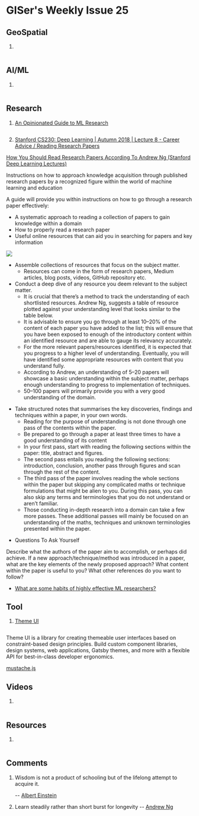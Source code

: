 # GISer's Weekly Issue 25

## GeoSpatial

1. []()

![]()

## AI/ML

1. []()

![]()

## Research

1. [An Opinionated Guide to ML Research](http://joschu.net/blog/opinionated-guide-ml-research.html)

![]()

2. [Stanford CS230: Deep Learning | Autumn 2018 | Lecture 8 - Career Advice / Reading Research Papers](https://www.youtube.com/watch?v=733m6qBH-jI)

[How You Should Read Research Papers According To Andrew Ng (Stanford Deep Learning Lectures)](https://towardsdatascience.com/how-you-should-read-research-papers-according-to-andrew-ng-stanford-deep-learning-lectures-98ecbd3ccfb3)

Instructions on how to approach knowledge acquisition through published research papers by a recognized figure within the world of machine learning and education

A guide will provide you within instructions on how to go through a research paper effectively:

- A systematic approach to reading a collection of papers to gain knowledge within a domain
- How to properly read a research paper
- Useful online resources that can aid you in searching for papers and key information

![](https://miro.medium.com/max/2000/1*2MdLq0zisYQAikdZRbL1FQ.png)

- Assemble collections of resources that focus on the subject matter. 
  - Resources can come in the form of research papers, Medium articles, blog posts, videos, GitHub repository etc.
- Conduct a deep dive of any resource you deem relevant to the subject matter.
  - It is crucial that there’s a method to track the understanding of each shortlisted resources. Andrew Ng, suggests a table of resource plotted against your understanding level that looks similar to the table below.
  - It is advisable to ensure you go through at least 10–20% of the content of each paper you have added to the list; this will ensure that you have been exposed to enough of the introductory content within an identified resource and are able to gauge its relevancy accurately.
  - For the more relevant papers/resources identified, it is expected that you progress to a higher level of understanding. Eventually, you will have identified some appropriate resources with content that you understand fully.
  - According to Andrew, an understanding of 5–20 papers will showcase a basic understanding within the subject matter, perhaps enough understanding to progress to implementation of techniques.
  - 50–100 papers will primarily provide you with a very good understanding of the domain.

* Take structured notes that summarises the key discoveries, findings and techniques within a paper, in your own words.
  - Reading for the purpose of understanding is not done through one pass of the contents within the paper.
  - Be prepared to go through a paper at least three times to have a good understanding of its content
  - In your first pass, start with reading the following sections within the paper: title, abstract and figures.
  - The second pass entails you reading the following sections: introduction, conclusion, another pass through figures and scan through the rest of the content.
  - The third pass of the paper involves reading the whole sections within the paper but skipping any complicated maths or technique formulations that might be alien to you. During this pass, you can also skip any terms and terminologies that you do not understand or aren’t familiar.
  - Those conducting in-depth research into a domain can take a few more passes. These additional passes will mainly be focused on an understanding of the maths, techniques and unknown terminologies presented within the paper.

- Questions To Ask Yourself

Describe what the authors of the paper aim to accomplish, or perhaps did achieve.
If a new approach/technique/method was introduced in a paper, what are the key elements of the newly proposed approach?
What content within the paper is useful to you?
What other references do you want to follow?


- [What are some habits of highly effective ML researchers?]()

[](https://www.paperswithcode.com/)

## Tool

1. [Theme UI](https://github.com/system-ui/theme-ui)

![]()

Theme UI is a library for creating themeable user interfaces based on constraint-based design principles. Build custom component libraries, design systems, web applications, Gatsby themes, and more with a flexible API for best-in-class developer ergonomics.

[mustache.js](https://github.com/janl/mustache.js/)

## Videos

1. []()

![]()

## Resources

1. []()

![]()

## Comments

1. Wisdom is not a product of schooling but of the lifelong attempt to acquire it.

   -- [Albert Einstein]()

2. Learn steadily rather than short burst for longevity
-- [Andrew Ng]()

